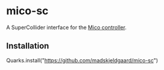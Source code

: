 # mico-sc

A SuperCollider interface for the [Mico controller](https://github.com/madskjeldgaard/mico). 

## Installation
Quarks.install("https://github.com/madskjeldgaard/mico-sc")
